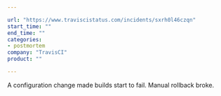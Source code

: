 ```yaml
---

url: "https://www.traviscistatus.com/incidents/sxrh0l46czqn"
start_time: ""
end_time: ""
categories:
- postmortem
company: "TravisCI"
product: ""

---
```


A configuration change made builds start to fail. Manual rollback broke.
